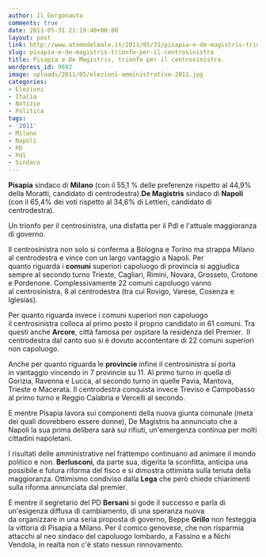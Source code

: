 ```yaml
---
author: Il Gorgonauta
comments: true
date: 2011-05-31 21:19:40+00:00
layout: post
link: http://www.atomodelmale.it/2011/05/31/pisapia-e-de-magistris-trionfo-per-il-centrosinistra/
slug: pisapia-e-de-magistris-trionfo-per-il-centrosinistra
title: Pisapia e De Magistris, trionfo per il centrosinistra.
wordpress_id: 9692
image: uploads/2011/05/elezioni-amministrative-2011.jpg
categories:
- Elezioni
- Italia
- Notizie
- Politica
tags:
- '2011'
- Milano
- Napoli
- PD
- Pdl
- Sindaco
---
```



**Pisapia** sindaco di **Milano** (con il 55,1 % delle preferenze rispetto al 44,9% della Moratti, candidato di centrodestra).**De Magistris** sindaco di **Napoli** (con il 65,4% dei voti rispetto al 34,6% di Lettieri, candidato di centrodestra).

Un trionfo per il centrosinistra, una disfatta per il Pdl e l'attuale maggioranza di governo.

Il centrosinistra non solo si conferma a Bologna e Torino ma strappa Milano al centrodestra e vince con un largo vantaggio a Napoli. Per quanto riguarda i **comuni** superiori capoluogo di provincia si aggiudica sempre al secondo turno Trieste, Cagliari, Rimini, Novara, Grosseto, Crotone e Pordenone. Complessivamente 22 comuni capoluogo vanno al centrosinistra, 8 al centrodestra (tra cui Rovigo, Varese, Cosenza e Iglesias).

Per quanto riguarda invece i comuni superiori non capoluogo il centrosinistra colloca al primo posto il proprio candidato in 61 comuni. Tra questi anche **Arcore**, città famosa per ospitare la residenza del Premier.  Il centrodestra dal canto suo si è dovuto accontentare di 22 comuni superiori non capoluogo.

Anche per quanto riguarda le **provincie** infine il centrosinistra si porta in vantaggio vincendo in 7 provincie su 11. Al primo turno in quella di Gorizia, Ravenna e Lucca, al secondo turno in quelle Pavia, Mantova, Trieste e Macerata. Il centrodestra conquista invece Treviso e Campobasso al primo turno e Reggio Calabria e Vercelli al secondo.

E mentre Pisapia lavora sui componenti della nuova giunta comunale (metà dei quali dovrebbero essere donne), De Magistris ha annunciato che a Napoli la sua prima delibera sarà sui rifiuti, un'emergenza continua per molti cittadini napoletani.

I risultati delle amministrative nel frattempo continuano ad animare il mondo politico e non. **Berlusconi**, da parte sua, digerita la sconfitta, anticipa una possibile e futura riforma del fisco e si dimostra ottimista sulla tenuta della maggioranza. Ottimismo condiviso dalla **Lega** che però chiede chiarimenti sulla riforma annunciata dal premier.

E mentre il segretario del PD **Bersani** si gode il successo e parla di un'esigenza diffusa di cambiamento, di una speranza nuova da organizzare in una seria proposta di governo, Beppe **Grillo** non festeggia la vittoria di Pisapia a Milano. Per il comico genovese, che non risparmia attacchi al neo sindaco del capoluogo lombardo, a Fassino e a Nichi Vendola, in realtà non c'è stato nessun rinnovamento.
